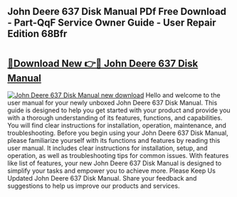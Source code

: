 ## John Deere 637 Disk Manual PDf Free Download - Part-QqF Service Owner Guide - User Repair Edition 68Bfr

# <h2><a href="http://bc86584.oget.top/?id=John+Deere+637+Disk+Manual">🔗Download New 👉🔴 John Deere 637 Disk Manual</a></h2>

[![John Deere 637 Disk Manual new download](https://i.imgur.com/5g1atiW.png)](http://bc86584.oget.top/?id=John+Deere+637+Disk+Manual)
Hello and welcome to the user manual for your newly unboxed John Deere 637 Disk Manual. This guide is designed to help you get started with your product and provide you with a thorough understanding of its features, functions, and capabilities. You will find clear instructions for installation, operation, maintenance, and troubleshooting. Before you begin using your John Deere 637 Disk Manual, please familiarize yourself with its functions and features by reading this user manual. It includes clear instructions for installation, setup, and operation, as well as troubleshooting tips for common issues. With features like list of features, your new John Deere 637 Disk Manual is designed to simplify your tasks and empower you to achieve more. Please Keep Us Updated John Deere 637 Disk Manual. Share your feedback and suggestions to help us improve our products and services.

